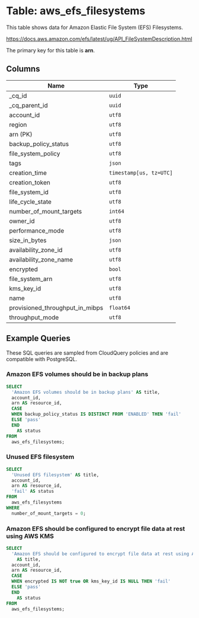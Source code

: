 # Table: aws_efs_filesystems

This table shows data for Amazon Elastic File System (EFS) Filesystems.

https://docs.aws.amazon.com/efs/latest/ug/API_FileSystemDescription.html

The primary key for this table is **arn**.

## Columns

| Name          | Type          |
| ------------- | ------------- |
|_cq_id|`uuid`|
|_cq_parent_id|`uuid`|
|account_id|`utf8`|
|region|`utf8`|
|arn (PK)|`utf8`|
|backup_policy_status|`utf8`|
|file_system_policy|`utf8`|
|tags|`json`|
|creation_time|`timestamp[us, tz=UTC]`|
|creation_token|`utf8`|
|file_system_id|`utf8`|
|life_cycle_state|`utf8`|
|number_of_mount_targets|`int64`|
|owner_id|`utf8`|
|performance_mode|`utf8`|
|size_in_bytes|`json`|
|availability_zone_id|`utf8`|
|availability_zone_name|`utf8`|
|encrypted|`bool`|
|file_system_arn|`utf8`|
|kms_key_id|`utf8`|
|name|`utf8`|
|provisioned_throughput_in_mibps|`float64`|
|throughput_mode|`utf8`|

## Example Queries

These SQL queries are sampled from CloudQuery policies and are compatible with PostgreSQL.

### Amazon EFS volumes should be in backup plans

```sql
SELECT
  'Amazon EFS volumes should be in backup plans' AS title,
  account_id,
  arn AS resource_id,
  CASE
  WHEN backup_policy_status IS DISTINCT FROM 'ENABLED' THEN 'fail'
  ELSE 'pass'
  END
    AS status
FROM
  aws_efs_filesystems;
```

### Unused EFS filesystem

```sql
SELECT
  'Unused EFS filesystem' AS title,
  account_id,
  arn AS resource_id,
  'fail' AS status
FROM
  aws_efs_filesystems
WHERE
  number_of_mount_targets = 0;
```

### Amazon EFS should be configured to encrypt file data at rest using AWS KMS

```sql
SELECT
  'Amazon EFS should be configured to encrypt file data at rest using AWS KMS'
    AS title,
  account_id,
  arn AS resource_id,
  CASE
  WHEN encrypted IS NOT true OR kms_key_id IS NULL THEN 'fail'
  ELSE 'pass'
  END
    AS status
FROM
  aws_efs_filesystems;
```


